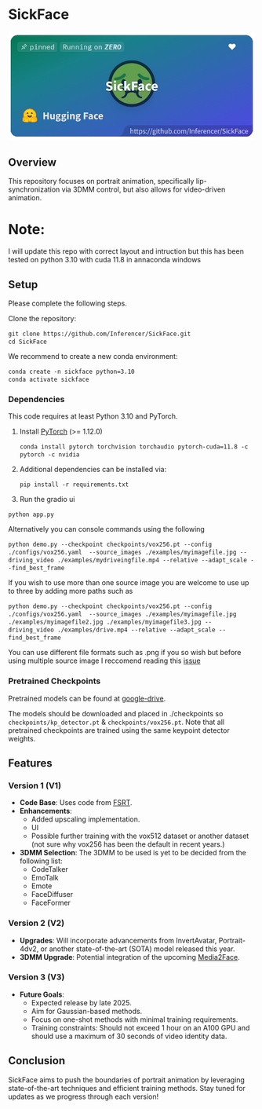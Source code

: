# SickFace
[![MasterHead](https://github.com/Inferencer/SickFace/blob/main/examples/repo%20imgs/SickFaceBanner.png?raw=false)](https://huggingface.co/spaces/Inferencer/SickFace)


## Overview

This repository focuses on portrait animation, specifically lip-synchronization via 3DMM control, but also allows for video-driven animation.

# Note:

I will update this repo with correct layout and intruction but this has been tested on python 3.10 with cuda 11.8 in annaconda windows
## Setup
Please complete the following steps.

Clone the repository:

```
git clone https://github.com/Inferencer/SickFace.git
cd SickFace
```

We recommend to create a new conda environment:

```
conda create -n sickface python=3.10
conda activate sickface
```

### Dependencies

This code requires at least Python 3.10 and PyTorch.

 1. Install [PyTorch](https://pytorch.org/get-started/locally/) (>= 1.12.0)
    ```
    conda install pytorch torchvision torchaudio pytorch-cuda=11.8 -c pytorch -c nvidia
    ```
 2. Additional dependencies can be installed via:

    ```
    pip install -r requirements.txt
    ```

  3. Run the gradio ui

    python app.py

Alternatively you can console commands using the following

 ```
python demo.py --checkpoint checkpoints/vox256.pt --config ./configs/vox256.yaml  --source_images ./examples/myimagefile.jpg --driving_video ./examples/mydriveingfile.mp4 --relative --adapt_scale --find_best_frame
  ```
If you wish to use more than one source image you are welcome to use up to three by adding more paths such as
 ```
python demo.py --checkpoint checkpoints/vox256.pt --config ./configs/vox256.yaml  --source_images ./examples/myimagefile.jpg ./examples/myimagefile2.jpg ./examples/myimagefile3.jpg --driving_video ./examples/drive.mp4 --relative --adapt_scale --find_best_frame

  ```
You can use different file formats such as .png if you so wish but before using multiple source image I reccomend reading this [issue](https://github.com/Inferencer/SickFace/issues/1) 

### Pretrained Checkpoints

Pretrained models can be found at [google-drive](https://drive.google.com/drive/folders/1R9BuWM-kqPddriZtIVf5z3Yq14D4DDSP?usp=drive_link).

The models should be downloaded and placed in ./checkpoints so `checkpoints/kp_detector.pt` & `checkpoints/vox256.pt`. Note that all pretrained checkpoints are trained using the same keypoint detector weights.

## Features

### Version 1 (V1)
- **Code Base**: Uses code from [FSRT](https://github.com/andrerochow/fsrt).
- **Enhancements**:
  - Added upscaling implementation.
  - UI
  - Possible further training with the vox512 dataset or another dataset (not sure why vox256 has been the default in recent years.)
- **3DMM Selection**: The 3DMM to be used is yet to be decided from the following list:
  - CodeTalker
  - EmoTalk
  - Emote
  - FaceDiffuser
  - FaceFormer

### Version 2 (V2)
- **Upgrades**: Will incorporate advancements from InvertAvatar, Portrait-4dv2, or another state-of-the-art (SOTA) model released this year.
- **3DMM Upgrade**: Potential integration of the upcoming [Media2Face](https://www.youtube.com/watch?v=k-CO8bEOTyA).

### Version 3 (V3)
- **Future Goals**:
  - Expected release by late 2025.
  - Aim for Gaussian-based methods.
  - Focus on one-shot methods with minimal training requirements.
  - Training constraints: Should not exceed 1 hour on an A100 GPU and should use a maximum of 30 seconds of video identity data.

## Conclusion

SickFace aims to push the boundaries of portrait animation by leveraging state-of-the-art techniques and efficient training methods. Stay tuned for updates as we progress through each version!
